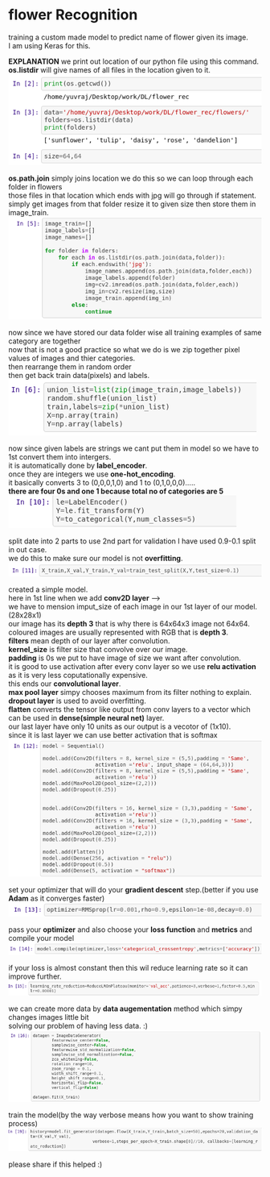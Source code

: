# flower Recognition

training a custom made model to predict name of flower given its image.<br/>
I am using Keras for this.<br/>


**EXPLANATION**
we print out location of our python file using this command.<br/>
**os.listdir** will give names of all files in the location given to it.<br/>
![](images/2.png)

**os.path.join** simply joins location we do this so we can loop through each folder in flowers<br/>
those files in that location which ends with jpg will go through if statement.<br/>
simply get images from that folder resize it to given size then store them in image_train.<br/>
![](images/3.png)

now since we have stored our data folder wise all training examples of same category are together<br/>
now that is not a good practice so what we do is we zip together pixel values of images and thier categories.<br/>
then rearrange them in random order<br/>
then get back train data(pixels) and labels.<br/>
![](images/4.png)

now since given labels are strings we cant put them in model so we have to 1st convert them into intergers.<br/>
it is automatically done by **label_encoder**.<br/>
once they are integers we use **one-hot_encoding**.<br/>
it basically converts 3 to (0,0,0,1,0) and 1 to (0,1,0,0,0)..... <br/>
**there are four 0s and one 1 because total no of categories are 5**
![](images/5.png)

split date into 2 parts to use 2nd part for validation I have used 0.9-0.1 split in out case.<br/>
we do this to make sure our model is not **overfitting**.<br/>
![](images/6.png)

created a simple model.<br/>
here in 1st line when we add **conv2D layer** --><br/>
we have to mension imput_size of each image in our 1st layer of our model.(28x28x1)<br/>
our image has its **depth 3** that is why there is 64x64x3 image not 64x64.<br/>
coloured images are usually represented with RGB that is **depth 3**.<br/>
**filters** mean depth of our layer after convolution.<br/>
**kernel_size** is filter size that convolve over our image.<br/>
**padding** is 0s we put to have image of size we want after convolution.<br/>
it is good to use activation after every conv layer so we use **relu activation** as it is very less coputationally expensive.<br/>
this ends our **convolutional layer**.<br/>
**max pool layer** simpy chooses maximum from its filter nothing to explain.<br/>
**dropout layer** is used to avoid overfitting.<br/>
**flatten** converts the tensor like output from conv layers to a vector which can be used in **dense(simple neural net)** layer.<br/>
our last layer have only 10 units as our output is a vecotor of (1x10).<br/>
since it is last layer we can use better activation that is softmax
![](images/7.png)

set your optimizer that will do your **gradient descent** step.(better if you use **Adam** as it converges faster)<br/>
![](images/8.png)

pass your **optimizer** and also choose your **loss function** and **metrics** and compile your model<br/>
![](images/9.png)

if your loss is almost constant then this wil reduce learning rate so it can improve further.<br/>
![](images/10.png)

we can create more data by **data augementation** method which simpy changes images little bit<br/>
solving our problem of having less data. :) <br/>
![](images/11.png)

train the model(by the way verbose means how you want to show training process)<br/>
![](images/12.png)

please share if this helped :)
